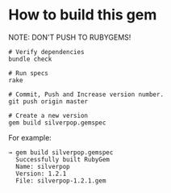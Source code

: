 # How to build this gem

NOTE: DON'T PUSH TO RUBYGEMS!

```
# Verify dependencies
bundle check

# Run specs
rake

# Commit, Push and Increase version number.
git push origin master

# Create a new version
gem build silverpop.gemspec
```

For example:

```
→ gem build silverpop.gemspec
  Successfully built RubyGem
  Name: silverpop
  Version: 1.2.1
  File: silverpop-1.2.1.gem
```
